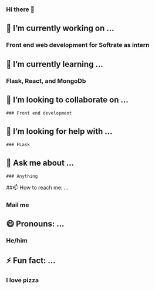 ### Hi there 👋

## 🔭 I’m currently working on ...
   ### Front end web development for Softrate as intern
## 🌱 I’m currently learning ...
   ### Flask, React, and MongoDb
## 👯 I’m looking to collaborate on ...
    ### Front end development
## 🤔 I’m looking for help with ...
    ### FLask
## 💬 Ask me about ...
    ### Anything
##📫 How to reach me: ...
   ### Mail me
## 😄 Pronouns: ...
   ### He/him
## ⚡ Fun fact: ...
   ### I love pizza
